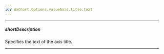 ```yaml
---
id: dxChart.Options.valueAxis.title.text
---
```

---
##### shortDescription
Specifies the text of the axis title.

---
